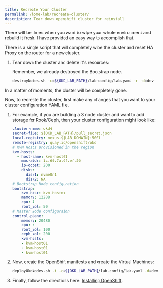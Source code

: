 ```yaml
---
title: Recreate Your Cluster
permalink: /home-lab/recreate-cluster/
description: Tear down openshift cluster for reinstall
---
```


There will be times when you want to wipe your whole environment and rebuild it fresh.  I have provided an easy way to accomplish that.

There is a single script that will completely wipe the cluster and reset HA Proxy on the router for a new cluster.

1. Tear down the cluster and delete it's resources:

   Remember, we already destroyed the Bootstrap node.

   ```bash
   destroyNodes.sh -c=${OKD_LAB_PATH}/lab-config/lab.yaml -r -d=dev
   ```

In a matter of moments, the cluster will be completely gone.

Now, to recreate the cluster, first make any changes that you want to your cluster configuration YAML file.

1. For example, if you are building a 3 node cluster and want to add storage for Rook/Ceph, then your cluster configuration might look like:

   ```yaml
   cluster-name: okd4
   secret-file: ${OKD_LAB_PATH}/pull_secret.json
   local-registry: nexus.${LAB_DOMAIN}:5001
   remote-registry: quay.io/openshift/okd
   # KVM Hosts provisioned in the region
   kvm-hosts:
     - host-name: kvm-host01
       mac-addr: 1c:69:7a:6f:ef:56
       ip-octet: 200
       disks:
         disk1: nvme0n1
         disk2: NA
   # Bootstrap Node configuration
   bootstrap:
       kvm-host: kvm-host01
       memory: 12288
       cpu: 4
       root_vol: 50
   # Master Node configuraion
   control-plane:
       memory: 20480
       cpu: 6
       root_vol: 100
       ceph_vol: 200
       kvm-hosts:
       - kvm-host01
       - kvm-host01
       - kvm-host01
   ```

1. Now, create the OpenShift manifests and create the Virtual Machines:

   ```bash
   deployOkdNodes.sh -i -c=${OKD_LAB_PATH}/lab-config/lab.yaml -d=dev
   ```

1. Finally, follow the directions here: [Installing OpenShift](/home-lab/install-okd/).
